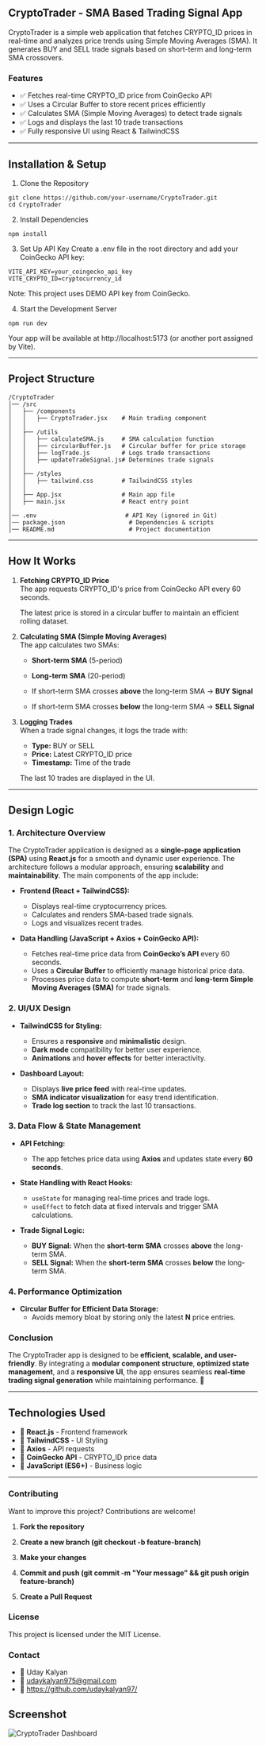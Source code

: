 ## CryptoTrader - SMA Based Trading Signal App

CryptoTrader is a simple web application that fetches CRYPTO_ID prices in real-time and analyzes price trends using Simple Moving Averages (SMA). It generates BUY and SELL trade signals based on short-term and long-term SMA crossovers.

### Features
- ✅ Fetches real-time CRYPTO_ID price from CoinGecko API  
- ✅ Uses a Circular Buffer to store recent prices efficiently  
- ✅ Calculates SMA (Simple Moving Averages) to detect trade signals  
- ✅ Logs and displays the last 10 trade transactions  
- ✅ Fully responsive UI using React & TailwindCSS  

---

## Installation & Setup
1. Clone the Repository
```
git clone https://github.com/your-username/CryptoTrader.git
cd CryptoTrader
```
2. Install Dependencies
```
npm install
```
3. Set Up API Key
Create a .env file in the root directory and add your CoinGecko API key:
```
VITE_API_KEY=your_coingecko_api_key
VITE_CRYPTO_ID=cryptocurrency_id
```
Note: This project uses DEMO API key from CoinGecko. 

4. Start the Development Server
```
npm run dev
```
Your app will be available at http://localhost:5173 (or another port assigned by Vite).

---

## Project Structure
```
/CryptoTrader
│── /src
│   ├── /components
│   │   ├── CryptoTrader.jsx    # Main trading component
│   │
│   ├── /utils
│   │   ├── calculateSMA.js     # SMA calculation function
│   │   ├── circularBuffer.js   # Circular buffer for price storage
│   │   ├── logTrade.js         # Logs trade transactions
│   │   ├── updateTradeSignal.js# Determines trade signals
│   │
│   ├── /styles
│   │   ├── tailwind.css        # TailwindCSS styles
│   │
│   ├── App.jsx                 # Main app file
│   ├── main.jsx                # React entry point
│
│── .env                         # API Key (ignored in Git)
│── package.json                  # Dependencies & scripts
│── README.md                     # Project documentation

```
---

## How It Works

1. **Fetching CRYPTO_ID Price**  
   The app requests CRYPTO_ID's price from CoinGecko API every 60 seconds.  

   The latest price is stored in a circular buffer to maintain an efficient rolling dataset.  

2. **Calculating SMA (Simple Moving Averages)**  
   The app calculates two SMAs:  

   - **Short-term SMA** (5-period)  
   - **Long-term SMA** (20-period)  

   - If short-term SMA crosses **above** the long-term SMA → **BUY Signal**  
   - If short-term SMA crosses **below** the long-term SMA → **SELL Signal**  

3. **Logging Trades**  
   When a trade signal changes, it logs the trade with:  

   - **Type:** BUY or SELL  
   - **Price:** Latest CRYPTO_ID price  
   - **Timestamp:** Time of the trade  

   The last 10 trades are displayed in the UI.  


---
## Design Logic

### 1. **Architecture Overview**
The CryptoTrader application is designed as a **single-page application (SPA)** using **React.js** for a smooth and dynamic user experience. The architecture follows a modular approach, ensuring **scalability** and **maintainability**. The main components of the app include:

- **Frontend (React + TailwindCSS):**  
  - Displays real-time cryptocurrency prices.  
  - Calculates and renders SMA-based trade signals.  
  - Logs and visualizes recent trades.  

- **Data Handling (JavaScript + Axios + CoinGecko API):**  
  - Fetches real-time price data from **CoinGecko’s API** every 60 seconds.  
  - Uses a **Circular Buffer** to efficiently manage historical price data.  
  - Processes price data to compute **short-term** and **long-term Simple Moving Averages (SMA)** for trade signals.  

### 2. **UI/UX Design**
- **TailwindCSS for Styling:**  
  - Ensures a **responsive** and **minimalistic** design.  
  - **Dark mode** compatibility for better user experience.  
  - **Animations** and **hover effects** for better interactivity.  

- **Dashboard Layout:**  
  - Displays **live price feed** with real-time updates.  
  - **SMA indicator visualization** for easy trend identification.  
  - **Trade log section** to track the last 10 transactions.  

### 3. **Data Flow & State Management**
- **API Fetching:**  
  - The app fetches price data using **Axios** and updates state every **60 seconds**.  

- **State Handling with React Hooks:**  
  - `useState` for managing real-time prices and trade logs.  
  - `useEffect` to fetch data at fixed intervals and trigger SMA calculations.  

- **Trade Signal Logic:**  
  - **BUY Signal:** When the **short-term SMA** crosses **above** the long-term SMA.  
  - **SELL Signal:** When the **short-term SMA** crosses **below** the long-term SMA.  


### 4. **Performance Optimization**
- **Circular Buffer for Efficient Data Storage:**  
  - Avoids memory bloat by storing only the latest **N** price entries.    


### **Conclusion**
The CryptoTrader app is designed to be **efficient, scalable, and user-friendly**. By integrating a **modular component structure**, **optimized state management**, and a **responsive UI**, the app ensures seamless **real-time trading signal generation** while maintaining performance. 🚀

---

## Technologies Used

- 🔹 **React.js** - Frontend framework  
- 🔹 **TailwindCSS** - UI Styling  
- 🔹 **Axios** - API requests  
- 🔹 **CoinGecko API** - CRYPTO_ID price data  
- 🔹 **JavaScript (ES6+)** - Business logic  

---

### Contributing
Want to improve this project? Contributions are welcome!

1. **Fork the repository**

2. **Create a new branch (git checkout -b feature-branch)**

3. **Make your changes**

4. **Commit and push (git commit -m "Your message" && git push origin feature-branch)**

5. **Create a Pull Request**


### License
This project is licensed under the MIT License.


### Contact
- 👤 Uday Kalyan
- 📧 udaykalyan975@gmail.com
- 🔗 https://github.com/udaykalyan97/

## Screenshot

![CryptoTrader Dashboard](screenshot.png)
